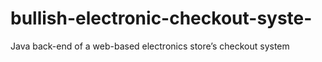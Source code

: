 # bullish-electronic-checkout-syste-
Java back-end of a web-based electronics store’s checkout system
